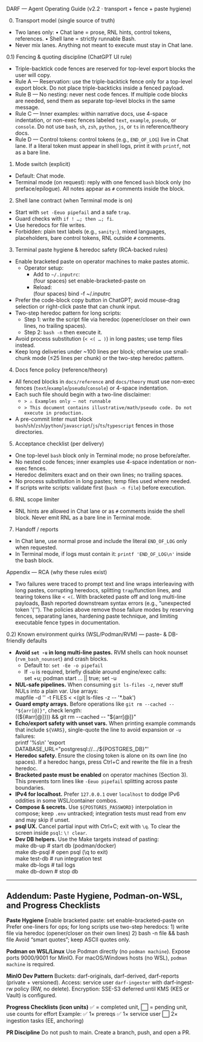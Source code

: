 DARF — Agent Operating Guide (v2.2 · transport + fence + paste hygiene)

0) Transport model (single source of truth)
- Two lanes only:
  • Chat lane = prose, RNL hints, control tokens, references.
  • Shell lane = strictly runnable Bash.
- Never mix lanes. Anything not meant to execute must stay in Chat lane.

0.1) Fencing & quoting discipline (ChatGPT UI rule)
- Triple-backtick code fences are reserved for top-level export blocks the user will copy.
- Rule A — Reservation: use the triple-backtick fence only for a top-level export block. Do not place triple-backticks inside a fenced payload.
- Rule B — No nesting: never nest code fences. If multiple code blocks are needed, send them as separate top-level blocks in the same message.
- Rule C — Inner examples: within narrative docs, use 4-space indentation, or non-exec fences labeled `text`, `example`, `pseudo`, or `console`. Do not use `bash`, `sh`, `zsh`, `python`, `js`, or `ts` in reference/theory docs.
- Rule D — Control tokens: control tokens (e.g., `END_OF_LOG`) live in Chat lane. If a literal token must appear in shell logs, print it with `printf`, not as a bare line.

1) Mode switch (explicit)
- Default: Chat mode.
- Terminal mode (on request): reply with one fenced `bash` block only (no preface/epilogue). All notes appear as `#` comments inside the block.

2) Shell lane contract (when Terminal mode is on)
- Start with `set -Eeuo pipefail` and a safe `trap`.
- Guard checks with `if ! …; then …; fi`.
- Use heredocs for file writes.
- Forbidden: plain text labels (e.g., `sanity:`), mixed languages, placeholders, bare control tokens, RNL outside `#` comments.

3) Terminal paste hygiene & heredoc safety (RCA-backed rules)
- Enable bracketed paste on operator machines to make pastes atomic.
  - Operator setup:
      - Add to `~/.inputrc`:  
        (four spaces) set enable-bracketed-paste on
      - Reload:  
        (four spaces) bind -f ~/.inputrc
- Prefer the code-block copy button in ChatGPT; avoid mouse-drag selection or right-click paste that can chunk input.
- Two-step heredoc pattern for long scripts:
  - Step 1: write the script file via heredoc (opener/closer on their own lines, no trailing spaces).
  - Step 2: `bash -n` then execute it.
- Avoid process substitution (`< <( … )`) in long pastes; use temp files instead.
- Keep long deliveries under ~100 lines per block; otherwise use small-chunk mode (≤25 lines per chunk) or the two-step heredoc pattern.

4) Docs fence policy (reference/theory)
- All fenced blocks in `docs/reference` and `docs/theory` must use non-exec fences (`text`/`example`/`pseudo`/`console`) or 4-space indentation.
- Each such file should begin with a two-line disclaimer:
  - `> ⚠️ Examples only — not runnable`
  - `> This document contains illustrative/math/pseudo code. Do not execute in production.`
- A pre-commit linter must block `bash`/`sh`/`zsh`/`python`/`javascript`/`js`/`ts`/`typescript` fences in those directories.

5) Acceptance checklist (per delivery)
- One top-level `bash` block only in Terminal mode; no prose before/after.
- No nested code fences; inner examples use 4-space indentation or non-exec fences.
- Heredoc delimiters exact and on their own lines; no trailing spaces.
- No process substitution in long pastes; temp files used where needed.
- If scripts write scripts: validate first (`bash -n file`) before execution.

6) RNL scope limiter
- RNL hints are allowed in Chat lane or as `#` comments inside the shell block. Never emit RNL as a bare line in Terminal mode.

7) Handoff / reports
- In Chat lane, use normal prose and include the literal `END_OF_LOG` only when requested.
- In Terminal mode, if logs must contain it: `printf 'END_OF_LOG\n'` inside the bash block.

Appendix — RCA (why these rules exist)
- Two failures were traced to prompt text and line wraps interleaving with long pastes, corrupting heredocs, splitting `trap`/function lines, and tearing tokens like `< <(`. With bracketed paste off and long multi-line payloads, Bash reported downstream syntax errors (e.g., “unexpected token '('”). The policies above remove those failure modes by reserving fences, separating lanes, hardening paste technique, and limiting executable fence types in documentation.

0.2) Known environment quirks (WSL/Podman/RVM) — paste- & DB-friendly defaults
- **Avoid `set -u` in long multi-line pastes.** RVM shells can hook nounset (`rvm_bash_nounset`) and crash blocks.  
  - Default to: `set -Ee -o pipefail`  
  - If `-u` is required, briefly disable around engine/exec calls:  
        set +u; podman start ... || true; set -u
- **NUL-safe pipelines.** When consuming `git ls-files -z`, never stuff NULs into a plain var. Use arrays:  
        mapfile -d '' -t FILES < <(git ls-files -z -- '*.bak')
- **Guard empty arrays.** Before operations like `git rm --cached -- "${arr[@]}"`, check length:  
        ((${#arr[@]})) && git rm --cached -- "${arr[@]}"
- **Echo/export safety with unset vars.** When printing example commands that include `${VARS}`, single-quote the line to avoid expansion or `-u` failures:  
        printf '%s\n' 'export DATABASE_URL="postgresql://.../${POSTGRES_DB}"'
- **Heredoc safety.** Ensure the closing token is alone on its own line (no spaces). If a heredoc hangs, press Ctrl+C and rewrite the file in a fresh heredoc.
- **Bracketed paste must be enabled** on operator machines (Section 3). This prevents torn lines like `-Eeuo pipefail` splitting across paste boundaries.
- **IPv4 for localhost.** Prefer `127.0.0.1` over `localhost` to dodge IPv6 oddities in some WSL/container combos.
- **Compose & secrets.** Use `${POSTGRES_PASSWORD}` interpolation in compose; keep `.env` untracked; integration tests must read from env and may skip if unset.
- **psql UX.** Cancel partial input with Ctrl+C; exit with `\q`. To clear the screen inside `psql`: `\! clear`.
- **Dev DB helpers.** Use the Make targets instead of pasting:  
      make db-up      # start db (podman/docker)  
      make db-psql    # open psql (\q to exit)  
      make test-db    # run integration test  
      make db-logs    # tail logs  
      make db-down    # stop db
---

## Addendum: Paste Hygiene, Podman-on-WSL, and Progress Checklists

**Paste Hygiene**
    Enable bracketed paste:
        set enable-bracketed-paste on
    Prefer one-liners for ops; for long scripts use two-step heredocs:
        1) write file via heredoc (opener/closer on their own lines)
        2) bash -n file && bash file
    Avoid “smart quotes”; keep ASCII quotes only.

**Podman on WSL/Linux**
    Use Podman directly (no `podman machine`). Expose ports 9000/9001 for MinIO.
    For macOS/Windows hosts (no WSL), `podman machine` is required.

**MinIO Dev Pattern**
    Buckets: darf-originals, darf-derived, darf-reports (private + versioned).
    Access: service user `darf-ingester` with darf-ingest-rw policy (RW, no delete).
    Encryption: SSE-S3 deferred until KMS (KES or Vault) is configured.

**Progress Checklists (icon units)**
    ✅ = completed unit, ⬜ = pending unit, use counts for effort
    Example:
        ✅ 1× prereqs
        ✅ 1× service user
        ⬜ 2× ingestion tasks (EE, anchoring)

**PR Discipline**
    Do not push to main. Create a branch, push, and open a PR.
